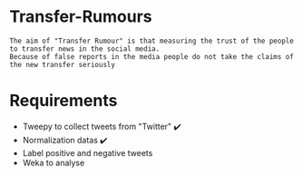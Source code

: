 # Transfer-Rumours
    The aim of "Transfer Rumour" is that measuring the trust of the people to transfer news in the social media.
    Because of false reports in the media people do not take the claims of the new transfer seriously
 
 

# Requirements
 - Tweepy to collect tweets from "Twitter"  :heavy_check_mark:
 - Normalization datas :heavy_check_mark:
 - Label positive and negative tweets
 - Weka to analyse
